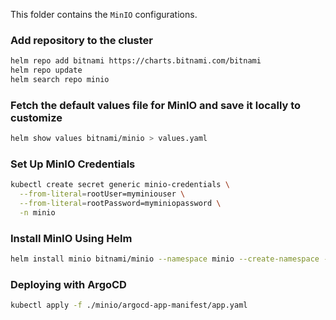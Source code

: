 This folder contains the `MinIO` configurations.

### Add repository to the cluster
```sh
helm repo add bitnami https://charts.bitnami.com/bitnami
helm repo update
helm search repo minio
```
### Fetch the default values file for MinIO and save it locally to customize
```sh
helm show values bitnami/minio > values.yaml
```

### Set Up MinIO Credentials

```sh
kubectl create secret generic minio-credentials \
  --from-literal=rootUser=myminiouser \
  --from-literal=rootPassword=myminiopassword \
  -n minio
```

### Install MinIO Using Helm
```sh
helm install minio bitnami/minio --namespace minio --create-namespace -f ./helm/values.yaml --version 14.7.15
```

### Deploying with ArgoCD
```sh
kubectl apply -f ./minio/argocd-app-manifest/app.yaml
```
